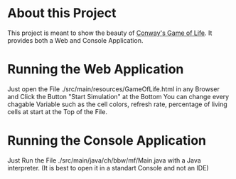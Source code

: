 # About this Project
This project is meant to show the beauty of [Conway's Game of Life](https://en.wikipedia.org/wiki/Conway%27s_Game_of_Life).
It provides both a Web and Console Application.

# Running the Web Application
Just open the File ./src/main/resources/GameOfLife.html in any Browser and Click the Button "Start Simulation" at the Bottom
You can change every chagable Variable such as the cell colors, refresh rate, percentage of living cells at start at the Top of the File.

# Running the Console Application
Just Run the File ./src/main/java/ch/bbw/mf/Main.java with a Java interpreter. (It is best to open it in a standart Console and not an IDE)
